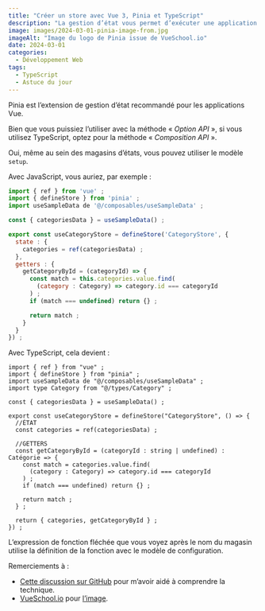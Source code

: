 ```yaml
---
title: "Créer un store avec Vue 3, Pinia et TypeScript"
description: "La gestion d’état vous permet d’exécuter une application plus rapidement. Depuis un certain temps, Pinia a remplacé Vuex dans les applications Vue. Avec Pinia, il est temps d’adopter l’API de composition, même au sein des magasins d’état."
image: images/2024-03-01-pinia-image-from.jpg
imageAlt: "Image du logo de Pinia issue de VueSchool.io"
date: 2024-03-01
categories:
  - Développement Web
tags:
  - TypeScript
  - Astuce du jour
---
```


Pinia est l’extension de gestion d’état recommandé pour les applications Vue.

Bien que vous puissiez l’utiliser avec la méthode « *Option API* », si vous utilisez TypeScript, optez pour la méthode « *Composition API* ».

Oui, même au sein des magasins d’états, vous pouvez utiliser le modèle `setup`.

Avec JavaScript, vous auriez, par exemple :

```jsx
import { ref } from 'vue' ;
import { defineStore } from 'pinia' ;
import useSampleData de '@/composables/useSampleData' ;

const { categoriesData } = useSampleData() ;

export const useCategoryStore = defineStore('CategoryStore', {
  state : {
    categories = ref(categoriesData) ;
  },
  getters : {
    getCategoryById = (categoryId) => {
      const match = this.categories.value.find(
        (category : Category) => category.id === categoryId
      ) ;
      if (match === undefined) return {} ;

      return match ;
    }
  }
}) ;
```

Avec TypeScript, cela devient :

```tsx
import { ref } from "vue" ;
import { defineStore } from "pinia" ;
import useSampleData de "@/composables/useSampleData" ;
import type Category from "@/types/Category" ;

const { categoriesData } = useSampleData() ;

export const useCategoryStore = defineStore("CategoryStore", () => {
  //ÉTAT
  const categories = ref(categoriesData) ;

  //GETTERS
  const getCategoryById = (categoryId : string | undefined) : Catégorie => {
    const match = categories.value.find(
      (category : Category) => category.id === categoryId
    ) ;
    if (match === undefined) return {} ;

    return match ;
  } ;

  return { categories, getCategoryById } ;
}) ;
```

L’expression de fonction fléchée que vous voyez après le nom du magasin utilise la définition de la fonction avec le modèle de configuration.

Remerciements à :

- [Cette discussion sur GitHub](https://github.com/vuejs/pinia/discussions/983#discussioncomment-2045733) pour m’avoir aidé à comprendre la technique.
- [VueSchool.io](https://vueschool.io/) pour [l’image](https://github.com/vueschool/pinia-the-enjoyable-vue-store).

